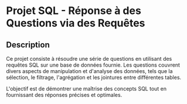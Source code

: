 # Projet SQL - Réponse à des Questions via des Requêtes

## Description
Ce projet consiste à résoudre une série de questions en utilisant des requêtes SQL sur une base de données fournie. Les questions couvrent divers aspects de manipulation et d'analyse des données, tels que la sélection, le filtrage, l'agrégation et les jointures entre différentes tables.

L'objectif est de démontrer une maîtrise des concepts SQL tout en fournissant des réponses précises et optimales.

